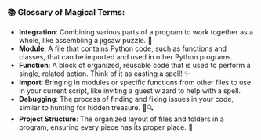 ### 📚 Glossary of Magical Terms:

- **Integration**: Combining various parts of a program to work together as a whole, like assembling a jigsaw puzzle. 🧩
- **Module**: A file that contains Python code, such as functions and classes, that can be imported and used in other Python programs.
- **Function**: A block of organized, reusable code that is used to perform a single, related action. Think of it as casting a spell! ✨
- **Import**: Bringing in modules or specific functions from other files to use in your current script, like inviting a guest wizard to help with a spell.
- **Debugging**: The process of finding and fixing issues in your code, similar to hunting for hidden treasure. 🐞🔍
- **Project Structure**: The organized layout of files and folders in a program, ensuring every piece has its proper place. 📂